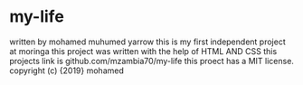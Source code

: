 # my-life
written by mohamed muhumed yarrow
this is my first independent project at moringa 
this project was written with the help of HTML AND CSS
this projects link is github.com/mzambia70/my-life
this proect has a MIT license.
copyright (c) {2019}
mohamed
